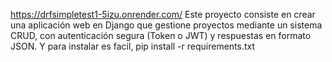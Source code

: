 https://drfsimpletest1-5izu.onrender.com/
Este proyecto consiste en crear una aplicación web en Django que gestione proyectos mediante un sistema CRUD, con autenticación segura (Token o JWT) y respuestas en formato JSON.
Y para instalar es facil, pip install -r requirements.txt

